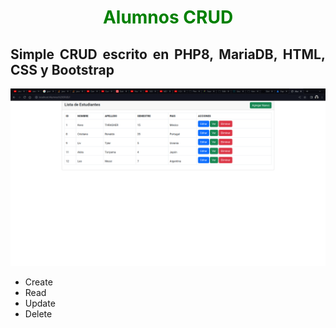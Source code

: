 <h1 align="center" style="color: green">Alumnos CRUD</h1>

<h2 align="justify">Simple CRUD escrito en PHP8, MariaDB, HTML, CSS y Bootstrap</h2>

![alt text](https://raw.githubusercontent.com/KevoTHRASHER/Images-Github-Repositories/main/Alumnos%20CRUD/Alumnos%20CRUD%201.png?raw=true)


* Create
* Read
* Update
* Delete
